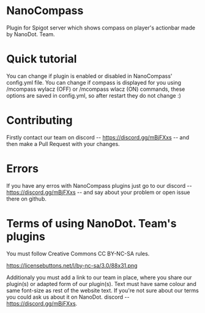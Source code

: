 # NanoCompass
Plugin for Spigot server which shows compass on player's actionbar made by NanoDot. Team.

# Quick tutorial
You can change if plugin is enabled or disabled in NanoCompass' config.yml file.
You can change if compass is displayed for you using /mcompass wylacz (OFF) or /mcompass wlacz (ON) commands, these options are saved in config.yml, so after restart they do not change :)

# Contributing
Firstly contact our team on discord -- https://discord.gg/mBjFXxs -- and then make a Pull Request with your changes.

# Errors
If you have any erros with NanoCompass plugins just go to our discord -- https://discord.gg/mBjFXxs -- and say about your problem or open issue there on github.

# Terms of using NanoDot. Team's plugins
You must follow Creative Commons CC BY-NC-SA rules.

https://licensebuttons.net/l/by-nc-sa/3.0/88x31.png

Additionaly you must add a link to our team in place, where you share our plugin(s) or adapted form of our plugin(s). Text must have same colour and same font-size as rest of the website text. If you're not sure about our terms you could ask us about it on NanoDot. discord -- https://discord.gg/mBjFXxs.
